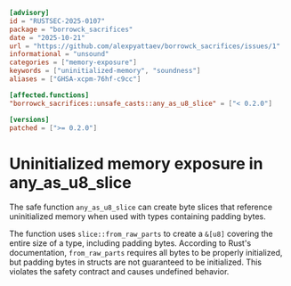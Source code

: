 ```toml
[advisory]
id = "RUSTSEC-2025-0107"
package = "borrowck_sacrifices"
date = "2025-10-21"
url = "https://github.com/alexpyattaev/borrowck_sacrifices/issues/1"
informational = "unsound"
categories = ["memory-exposure"]
keywords = ["uninitialized-memory", "soundness"]
aliases = ["GHSA-xcpm-76hf-c9cc"]

[affected.functions]
"borrowck_sacrifices::unsafe_casts::any_as_u8_slice" = ["< 0.2.0"]

[versions]
patched = [">= 0.2.0"]
```

# Uninitialized memory exposure in any_as_u8_slice

The safe function `any_as_u8_slice` can create byte slices that reference uninitialized memory when used with types containing padding bytes.

The function uses `slice::from_raw_parts` to create a `&[u8]` covering the entire size of a type, including padding bytes. According to Rust's documentation, `from_raw_parts` requires all bytes to be properly initialized, but padding bytes in structs are not guaranteed to be initialized. This violates the safety contract and causes undefined behavior.
